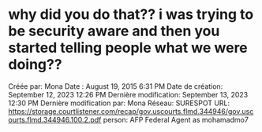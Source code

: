 # why did you do that?? i was trying to be security aware and then you started telling people what we were doing??

Créée par: Mona
Date : August 19, 2015 6:31 PM
Date de création: September 12, 2023 12:26 PM
Dernière modification: September 13, 2023 12:30 PM
Dernière modification par: Mona
Réseau: SURESPOT
URL: https://storage.courtlistener.com/recap/gov.uscourts.flmd.344946/gov.uscourts.flmd.344946.100.2.pdf
person: AFP Federal Agent as mohamadmo7